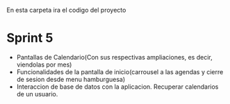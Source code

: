 En esta carpeta ira el codigo del proyecto 

# Sprint 5

- Pantallas de Calendario(Con sus respectivas ampliaciones, es decir, viendolas por mes)
- Funcionalidades de la pantalla de inicio(carrousel a las agendas y cierre de sesion desde menu hamburguesa)
- Interaccion de base de datos con la aplicacion. Recuperar calendarios de un usuario.

